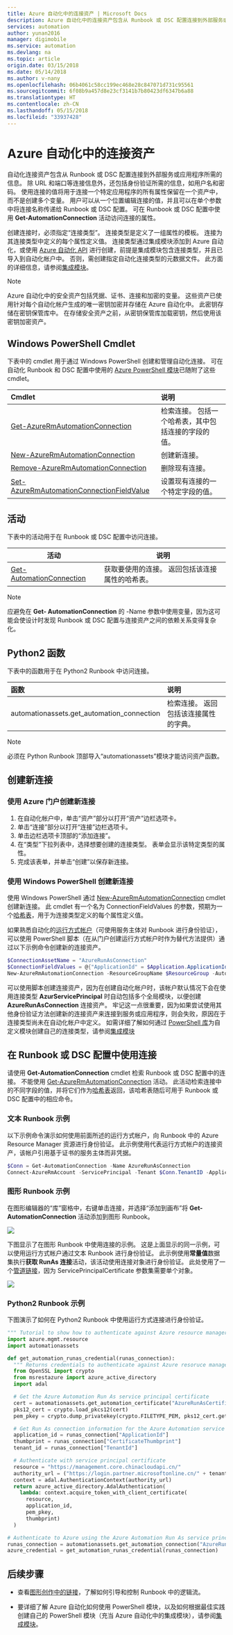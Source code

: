 ```yaml
---
title: Azure 自动化中的连接资产 | Microsoft Docs
description: Azure 自动化中的连接资产包含从 Runbook 或 DSC 配置连接到外部服务或应用程序所需的信息。 本文介绍了有关连接的详细信息，以及如何在文本和图形创作中使用连接。
services: automation
author: yunan2016
manager: digimobile
ms.service: automation
ms.devlang: na
ms.topic: article
origin.date: 03/15/2018
ms.date: 05/14/2018
ms.author: v-nany
ms.openlocfilehash: 06b4061c58cc199ec468e28c847071d731c95561
ms.sourcegitcommit: 6f08b9a457d8e23cf3141b7b80423df6347b6a88
ms.translationtype: HT
ms.contentlocale: zh-CN
ms.lasthandoff: 05/15/2018
ms.locfileid: "33937428"
---
```

# <a name="connection-assets-in-azure-automation"></a>Azure 自动化中的连接资产

自动化连接资产包含从 Runbook 或 DSC 配置连接到外部服务或应用程序所需的信息。 除 URL 和端口等连接信息外，还包括身份验证所需的信息，如用户名和密码。 使用连接的值将用于连接一个特定应用程序的所有属性保留在一个资产中，而不是创建多个变量。 用户可以从一个位置编辑连接的值，并且可以在单个参数中将连接名称传递给 Runbook 或 DSC 配置。 可在 Runbook 或 DSC 配置中使用 **Get-AutomationConnection** 活动访问连接的属性。 

创建连接时，必须指定“连接类型”。 连接类型是定义了一组属性的模板。 连接为其连接类型中定义的每个属性定义值。 连接类型通过集成模块添加到 Azure 自动化，或使用 [Azure 自动化 API](http://msdn.microsoft.com/library/azure/mt163818.aspx) 进行创建，前提是集成模块包含连接类型，并且已导入到自动化帐户中。 否则，需创建指定自动化连接类型的元数据文件。  此方面的详细信息，请参阅[集成模块](automation-integration-modules.md)。  

>[!NOTE]
>Azure 自动化中的安全资产包括凭据、证书、连接和加密的变量。 这些资产已使用针对每个自动化帐户生成的唯一密钥加密并存储在 Azure 自动化中。 此密钥存储在密钥保管库中。 在存储安全资产之前，从密钥保管库加载密钥，然后使用该密钥加密资产。

## <a name="windows-powershell-cmdlets"></a>Windows PowerShell Cmdlet

下表中的 cmdlet 用于通过 Windows PowerShell 创建和管理自动化连接。 可在自动化 Runbook 和 DSC 配置中使用的 [Azure PowerShell 模块](https://docs.microsoft.com/powershell/azure/overview)已随附了这些 cmdlet。

|Cmdlet|说明|
|:---|:---|
|[Get-AzureRmAutomationConnection](https://docs.microsoft.com/powershell/module/azurerm.automation/get-azurermautomationconnection)|检索连接。 包括一个哈希表，其中包括连接的字段的值。|
|[New-AzureRmAutomationConnection](https://docs.microsoft.com/powershell/module/azurerm.automation/new-azurermautomationconnection)|创建新连接。|
|[Remove-AzureRmAutomationConnection](https://docs.microsoft.com/powershell/module/azurerm.automation/remove-azurermautomationconnection)|删除现有连接。|
|[Set-AzureRmAutomationConnectionFieldValue](https://docs.microsoft.com/powershell/module/azurerm.automation/set-azurermautomationconnectionfieldvalue)|设置现有连接的一个特定字段的值。|

## <a name="activities"></a>活动

下表中的活动用于在 Runbook 或 DSC 配置中访问连接。

|活动|说明|
|---|---|
|[Get-AutomationConnection](https://docs.microsoft.com/powershell/module/azure/get-azureautomationconnection?view=azuresmps-3.7.0)|获取要使用的连接。 返回包括该连接属性的哈希表。|

>[!NOTE] 
>应避免在 **Get- AutomationConnection** 的 -Name 参数中使用变量，因为这可能会使设计时发现 Runbook 或 DSC 配置与连接资产之间的依赖关系变得复杂化。

 
## <a name="python2-functions"></a>Python2 函数 
下表中的函数用于在 Python2 Runbook 中访问连接。 

| 函数 | 说明 | 
|:---|:---| 
| automationassets.get_automation_connection | 检索连接。 返回包括该连接属性的字典。 | 

> [!NOTE] 
> 必须在 Python Runbook 顶部导入“automationassets”模块才能访问资产函数。

## <a name="creating-a-new-connection"></a>创建新连接

### <a name="to-create-a-new-connection-with-the-azure-portal"></a>使用 Azure 门户创建新连接

1. 在自动化帐户中，单击“资产”部分以打开“资产”边栏选项卡。
2. 单击“连接”部分以打开“连接”边栏选项卡。
3. 单击边栏选项卡顶部的“添加连接”。
4. 在“类型”下拉列表中，选择想要创建的连接类型。 表单会显示该特定类型的属性。
5. 完成该表单，并单击“创建”以保存新连接。


### <a name="to-create-a-new-connection-with-windows-powershell"></a>使用 Windows PowerShell 创建新连接

使用 Windows PowerShell 通过 [New-AzureRmAutomationConnection](https://docs.microsoft.com/powershell/module/azurerm.automation/new-azurermautomationconnection) cmdlet 创建新连接。 此 cmdlet 有一个名为 ConnectionFieldValues 的参数，预期为一个[哈希表](http://technet.microsoft.com/library/hh847780.aspx)，用于为连接类型定义的每个属性定义值。

如果熟悉自动化的[运行方式帐户](automation-create-runas-account.md)（可使用服务主体对 Runbook 进行身份验证），可以使用 PowerShell 脚本（在从门户创建运行方式帐户时作为替代方法提供）通过以下示例命令创建新的连接资产。  

```powershell
$ConnectionAssetName = "AzureRunAsConnection"
$ConnectionFieldValues = @{"ApplicationId" = $Application.ApplicationId; "TenantId" = $TenantID.TenantId; "CertificateThumbprint" = $Cert.Thumbprint; "SubscriptionId" = $SubscriptionId}
New-AzureRmAutomationConnection -ResourceGroupName $ResourceGroup -AutomationAccountName $AutomationAccountName -Name $ConnectionAssetName -ConnectionTypeName AzureServicePrincipal -ConnectionFieldValues $ConnectionFieldValues 
```

可以使用脚本创建连接资产，因为在创建自动化帐户时，该帐户默认情况下会在使用连接类型 **AzurServicePrincipal** 时自动包括多个全局模块，以便创建 **AzureRunAsConnection** 连接资产。  牢记这一点很重要，因为如果尝试使用其他身份验证方法创建新的连接资产来连接到服务或应用程序，则会失败，原因在于连接类型尚未在自动化帐户中定义。  如需详细了解如何通过 [PowerShell 库](https://www.powershellgallery.com)为自定义模块创建自己的连接类型，请参阅[集成模块](automation-integration-modules.md)
  
## <a name="using-a-connection-in-a-runbook-or-dsc-configuration"></a>在 Runbook 或 DSC 配置中使用连接

请使用 **Get-AutomationConnection** cmdlet 检索 Runbook 或 DSC 配置中的连接。  不能使用 [Get-AzureRmAutomationConnection](https://docs.microsoft.com/powershell/resourcemanager/azurerm.automation/v1.0.12/Get-AzureRmAutomationConnection?redirectedfrom=msdn) 活动。  此活动检索连接中的不同字段的值，并将它们作为[哈希表](http://go.microsoft.com/fwlink/?LinkID=324844)返回，该哈希表随后可用于 Runbook 或 DSC 配置中的相应命令。

### <a name="textual-runbook-sample"></a>文本 Runbook 示例

以下示例命令演示如何使用前面所述的运行方式帐户，向 Runbook 中的 Azure Resource Manager 资源进行身份验证。  此示例使用代表运行方式帐户的连接资产，该帐户引用基于证书的服务主体而非凭据。  

```powershell
$Conn = Get-AutomationConnection -Name AzureRunAsConnection 
Connect-AzureRmAccount -ServicePrincipal -Tenant $Conn.TenantID -ApplicationId $Conn.ApplicationID -CertificateThumbprint -EnvironmentName "AzureChinaCloud" 
```

### <a name="graphical-runbook-samples"></a>图形 Runbook 示例

在图形编辑器的“库”窗格中，右键单击连接，并选择“添加到画布”将 **Get-AutomationConnection** 活动添加到图形 Runbook。

![](./media/automation-connections/connection-add-canvas.png)

下图显示了在图形 Runbook 中使用连接的示例。  这是上面显示的同一示例，可以使用运行方式帐户通过文本 Runbook 进行身份验证。  此示例使用**常量值**数据集执行**获取 RunAs 连接**活动，该活动使用连接对象进行身份验证。  此处使用了一个[管道链接](automation-graphical-authoring-intro.md#links-and-workflow)，因为 ServicePrincipalCertificate 参数集需要单个对象。

![](./media/automation-connections/automation-get-connection-object.png)

### <a name="python2-runbook-sample"></a>Python2 Runbook 示例
下图演示了如何在 Python2 Runbook 中使用运行方式连接进行身份验证。

```python
""" Tutorial to show how to authenticate against Azure resource manager resources """
import azure.mgmt.resource
import automationassets

def get_automation_runas_credential(runas_connection):
  """ Returns credentials to authenticate against Azure resoruce manager """
  from OpenSSL import crypto
  from msrestazure import azure_active_directory
  import adal

  # Get the Azure Automation Run As service principal certificate
  cert = automationassets.get_automation_certificate("AzureRunAsCertificate")
  pks12_cert = crypto.load_pkcs12(cert)
  pem_pkey = crypto.dump_privatekey(crypto.FILETYPE_PEM, pks12_cert.get_privatekey())

  # Get Run As connection information for the Azure Automation service principal
  application_id = runas_connection["ApplicationId"]
  thumbprint = runas_connection["CertificateThumbprint"]
  tenant_id = runas_connection["TenantId"]

  # Authenticate with service principal certificate
  resource = "https://management.core.chinacloudapi.cn/"
  authority_url = ("https://login.partner.microsoftonline.cn/" + tenant_id)
  context = adal.AuthenticationContext(authority_url)
  return azure_active_directory.AdalAuthentication(
    lambda: context.acquire_token_with_client_certificate(
      resource,
      application_id,
      pem_pkey,
      thumbprint)
  )

# Authenticate to Azure using the Azure Automation Run As service principal
runas_connection = automationassets.get_automation_connection("AzureRunAsConnection")
azure_credential = get_automation_runas_credential(runas_connection)
```

## <a name="next-steps"></a>后续步骤

- 查看[图形创作中的链接](automation-graphical-authoring-intro.md#links-and-workflow)，了解如何引导和控制 Runbook 中的逻辑流。  

- 要详细了解 Azure 自动化如何使用 PowerShell 模块，以及如何根据最佳实践创建自己的 PowerShell 模块（充当 Azure 自动化中的集成模块），请参阅[集成模块](automation-integration-modules.md)。  

